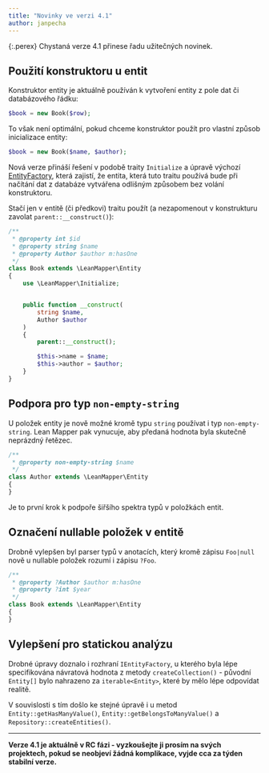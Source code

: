 ```yaml
---
title: "Novinky ve verzi 4.1"
author: janpecha
---
```


{:.perex}
Chystaná verze 4.1 přinese řadu užitečných novinek.


## Použití konstruktoru u entit

Konstruktor entity je aktuálně používán k vytvoření entity z pole dat či databázového řádku:

```php
$book = new Book($row);
```

To však není optimální, pokud chceme konstruktor použít pro vlastní způsob inicializace entity:

```php
$book = new Book($name, $author);
```

Nová verze přináší řešení v podobě traity `Initialize` a úpravě výchozí [EntityFactory](/cs/docs/entity-factory/), která zajistí, že entita, která tuto traitu používá bude při načítání dat z databáze vytvářena odlišným způsobem bez volání konstruktoru.

Stačí jen v entitě (či předkovi) traitu použít (a nezapomenout v konstrukturu zavolat `parent::__construct()`):

```php
/**
 * @property int $id
 * @property string $name
 * @property Author $author m:hasOne
 */
class Book extends \LeanMapper\Entity
{
	use \LeanMapper\Initialize;


	public function __construct(
		string $name,
		Author $author
	)
	{
		parent::__construct();

		$this->name = $name;
		$this->author = $author;
	}
}
```


## Podpora pro typ `non-empty-string`

U položek entity je nově možné kromě typu `string` používat i typ `non-empty-string`. Lean Mapper pak vynucuje, aby předaná hodnota byla skutečně neprázdný řetězec.

```php
/**
 * @property non-empty-string $name
 */
class Author extends \LeanMapper\Entity
{
}
```

Je to první krok k podpoře šiřšího spektra typů v položkách entit.


## Označení nullable položek v entitě

Drobně vylepšen byl parser typů v anotacích, který kromě zápisu `Foo|null` nově u nullable položek rozumí i zápisu `?Foo`.

```php
/**
 * @property ?Author $author m:hasOne
 * @property ?int $year
 */
class Book extends \LeanMapper\Entity
{
}
```


## Vylepšení pro statickou analýzu

Drobné úpravy doznalo i rozhraní `IEntityFactory`, u kterého byla lépe specifikována návratová hodnota z metody `createCollection()` - původní `Entity[]` bylo nahrazeno za `iterable<Entity>`, které by mělo lépe odpovídat realitě.

V souvislosti s tím došlo ke stejné úpravě i u metod `Entity::getHasManyValue()`, `Entity::getBelongsToManyValue()` a `Repository::createEntities()`.

----

**Verze 4.1 je aktuálně v RC fázi - vyzkoušejte ji prosím na svých projektech, pokud se neobjeví žádná komplikace, vyjde cca za týden stabilní verze.**
